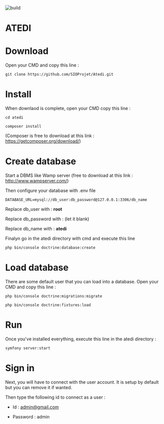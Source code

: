 ![build](https://api.travis-ci.org/hochdyl/slamquiz.svg?branch=master)

ATEDI
=========

# Download
Open your CMD and copy this line : 
```
git clone https://github.com/SIOProjet/Atedi.git
```

# Install
When downlaod is complete, open your CMD copy this line :
```
cd atedi
```
```
composer install
```
(Composer is free to download at this link : https://getcomposer.org/download/)

# Create database
Start a DBMS like Wamp server (free to download at this link : http://www.wampserver.com/)

Then configure your database with .env file
```
DATABASE_URL=mysql://db_user:db_password@127.0.0.1:3306/db_name
```
Replace db_user with : **root**

Replace db_password with : (let it blank)

Replace db_name with : **atedi**

Finalyn go in the atedi directory with cmd and execute this line
```
php bin/console doctrine:database:create
```

# Load database
There are some default user that you can load into a database. Open your CMD and copy this line :
```
php bin/console doctrine:migrations:migrate
```
```
php bin/console doctrine:fixtures:load
```

# Run
Once you've installed everything, execute this line in the atedi directory :
```
symfony server:start
```

# Sign in
Next, you will have to connect with the user account. It is setup by default but you can remove it if wanted.

Then type the following id to connect as a user :
* Id : admin@gmail.com

* Password : admin

